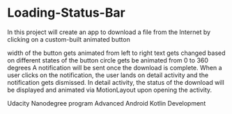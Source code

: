 # Loading-Status-Bar
In this project will create an app to download a file from the Internet by clicking on a custom-built animated button 

width of the button gets animated from left to right
text gets changed based on different states of the button
circle gets be animated from 0 to 360 degrees
A notification will be sent once the download is complete. When a user clicks on the notification,
the user lands on detail activity and the notification gets dismissed. In detail activity, 
the status of the download will be displayed and animated via MotionLayout upon opening the activity.


Udacity Nanodegree program
Advanced Android Kotlin Development
